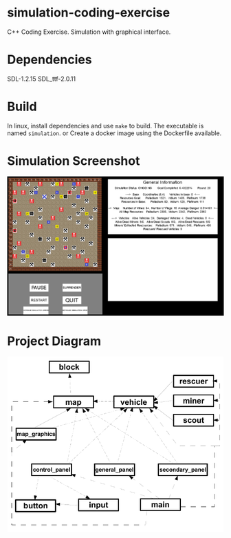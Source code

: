 # simulation-coding-exercise
C++ Coding Exercise. Simulation with graphical interface.


# Dependencies
SDL-1.2.15
SDL_ttf-2.0.11


# Build
In linux, install dependencies and use `make` to build. The executable is named `simulation`.
or
Create a docker image using the Dockerfile available.

# Simulation Screenshot
![simulation screenshot](simulation_screenshot.png)


# Project Diagram
![simulation diagram](simulation_diagram.png)
